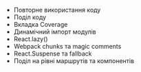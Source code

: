 - Повторне використання коду  
- Поділ коду  
- Вкладка Coverage  
- Динамічний імпорт модулів  
- React.lazy()  
- Webpack chunks та magic comments  
- React.Suspense та fallback  
- Поділ на рівні маршрутів та компонентів